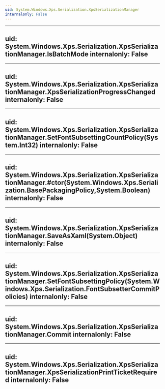 ```yaml
---
uid: System.Windows.Xps.Serialization.XpsSerializationManager
internalonly: False
---
```


---
uid: System.Windows.Xps.Serialization.XpsSerializationManager.IsBatchMode
internalonly: False
---

---
uid: System.Windows.Xps.Serialization.XpsSerializationManager.XpsSerializationProgressChanged
internalonly: False
---

---
uid: System.Windows.Xps.Serialization.XpsSerializationManager.SetFontSubsettingCountPolicy(System.Int32)
internalonly: False
---

---
uid: System.Windows.Xps.Serialization.XpsSerializationManager.#ctor(System.Windows.Xps.Serialization.BasePackagingPolicy,System.Boolean)
internalonly: False
---

---
uid: System.Windows.Xps.Serialization.XpsSerializationManager.SaveAsXaml(System.Object)
internalonly: False
---

---
uid: System.Windows.Xps.Serialization.XpsSerializationManager.SetFontSubsettingPolicy(System.Windows.Xps.Serialization.FontSubsetterCommitPolicies)
internalonly: False
---

---
uid: System.Windows.Xps.Serialization.XpsSerializationManager.Commit
internalonly: False
---

---
uid: System.Windows.Xps.Serialization.XpsSerializationManager.XpsSerializationPrintTicketRequired
internalonly: False
---
